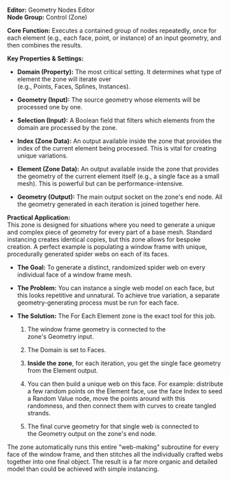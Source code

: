 **Editor:** Geometry Nodes Editor  
**Node Group:** Control (Zone)

**Core Function:** Executes a contained group of nodes repeatedly, once for each element (e.g., each face, point, or instance) of an input geometry, and then combines the results.

**Key Properties & Settings:**

- **Domain (Property):** The most critical setting. It determines what type of element the zone will iterate over (e.g., Points, Faces, Splines, Instances).
    
- **Geometry (Input):** The source geometry whose elements will be processed one by one.
    
- **Selection (Input):** A Boolean field that filters which elements from the domain are processed by the zone.
    
- **Index (Zone Data):** An output available inside the zone that provides the index of the current element being processed. This is vital for creating unique variations.
    
- **Element (Zone Data):** An output available inside the zone that provides the geometry of the current element itself (e.g., a single face as a small mesh). This is powerful but can be performance-intensive.
    
- **Geometry (Output):** The main output socket on the zone's end node. All the geometry generated in each iteration is joined together here.
    

**Practical Application:**  
This zone is designed for situations where you need to generate a unique and complex piece of geometry for every part of a base mesh. Standard instancing creates identical copies, but this zone allows for bespoke creation. A perfect example is populating a window frame with unique, procedurally generated spider webs on each of its faces.

- **The Goal:** To generate a distinct, randomized spider web on every individual face of a window frame mesh.
    
- **The Problem:** You can instance a single web model on each face, but this looks repetitive and unnatural. To achieve true variation, a separate geometry-generating process must be run for each face.
    
- **The Solution:** The For Each Element zone is the exact tool for this job.
    
    1. The window frame geometry is connected to the zone's Geometry input.
        
    2. The Domain is set to Faces.
        
    3. **Inside the zone**, for each iteration, you get the single face geometry from the Element output.
        
    4. You can then build a unique web on this face. For example: distribute a few random points on the Element face, use the face Index to seed a Random Value node, move the points around with this randomness, and then connect them with curves to create tangled strands.
        
    5. The final curve geometry for that single web is connected to the Geometry output on the zone's end node.
        

The zone automatically runs this entire "web-making" subroutine for every face of the window frame, and then stitches all the individually crafted webs together into one final object. The result is a far more organic and detailed model than could be achieved with simple instancing.